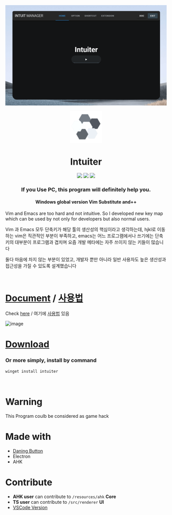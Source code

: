 
<p align="center">
  <img src="./asset/images/button.gif"/>
</p>

<p align="center">
  <img src="./asset/icons/white.png" width="100"/>
</p>

<h1 align="center">
  Intuiter
</h1>

<p align="center">
  <img src="https://img.shields.io/badge/Electron-based-blue?logo=electron& logoColor=white"/>
  <img src="https://img.shields.io/github/languages/top/seonglae/intuiter"/>
  <img src="https://badges.frapsoft.com/os/mit/mit.svg?v=103"/>
</p>

<h3 align="center">
If you Use PC, this program will definitely help you.
</h3>
<h4 align="center">
Windows global version Vim Substitute and++
</h4>


Vim and Emacs are too hard and not intuitive.
So I developed new key map which can be used by not only for developers but also normal users.

Vim 과 Emacs 모두 단축키가 해당 툴의 생산성의 핵심이라고 생각하는데, hjkl로 이동하는 vim은 직관적인 부분이 부족하고,  emacs는 어느 프로그램에서나 쓰기에는 단축키의 대부분이 프로그램과 겹치며 요즘 개발 메타에는 자주 쓰이지 않는 키들이 많습니다

둘다 마음에 차지 않는 부분이 있었고, 개발자 뿐만 아니라 일반 사용자도 높은 생산성과 접근성을 가질 수 있도록 설계했습니다

<br/>


# [Document](https://intuiter.vercel.app/) /  [사용법](https://intuiter.vercel.app/ko/)

Check [here](https://intuiter.vercel.app/) / 여기에 [사용법](https://intuiter.vercel.app/ko/) 있음

![image](https://user-images.githubusercontent.com/27716524/129465756-07e5d9bf-0a21-40bf-aaca-978f7c877884.png)



# [Download](https://github.com/seonglae/intuiter/releases/latest/download/Intuiter.exe)
### Or more simply, install by command
```bash
winget install intuiter
```

<br/>


# Warning
This Program coulb be considered as game hack

# Made with
- [Daning Button](https://github.com/seonglae/dancing-button)
- Electron
- AHK


# Contribute

- **AHK user** can contribute to `/resources/ahk` **Core**
- **TS user** can contribute to `/src/renderer` **UI**
- [VSCode Version](https://marketplace.visualstudio.com/items?itemName=seonglae.terminal-intuiter)

